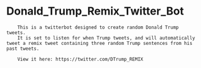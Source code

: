 # Donald_Trump_Remix_Twitter_Bot
        This is a twitterbot designed to create random Donald Trump tweets.
        It is set to listen for when Trump tweets, and will automatically tweet a remix tweet containing three random Trump sentences from his past tweets.
        
        View it here: https://twitter.com/DTrump_REMIX
